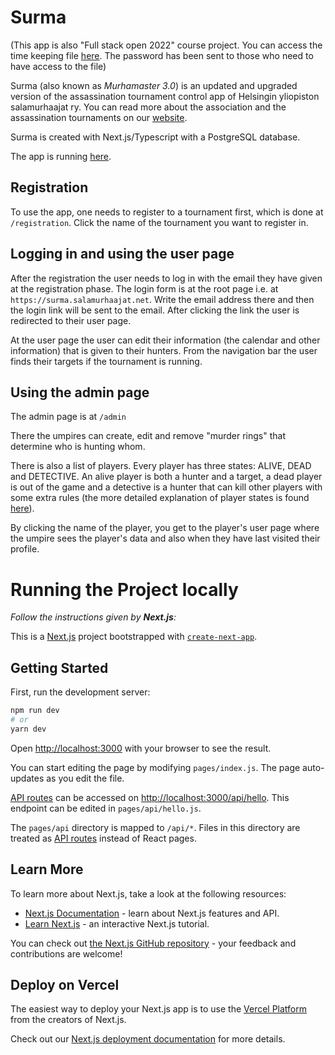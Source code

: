 # Surma

(This app is also "Full stack open 2022" course project. You can access the time keeping file [here](https://helsinkifi-my.sharepoint.com/:x:/g/personal/ojaerika_ad_helsinki_fi/ERPWDOW8yHVAsgzaBzjkk6EBDZSPJ36IimR3GOQUNpq1xA?e=Xouabf). The password has been sent to those who need to have access to the file)

Surma (also known as _Murhamaster 3.0_) is an updated and upgraded version of the assassination tournament control app of Helsingin yliopiston salamurhaajat ry. You can read more about the association and the assassination tournaments on our [website](https://salamurhaajat.net).

Surma is created with Next.js/Typescript with a PostgreSQL database.

The app is running [here](https://surma.salamurhaajat.net).

## Registration

To use the app, one needs to register to a tournament first, which is done at `/registration`. Click the name of the tournament you want to register in.

## Logging in and using the user page

After the registration the user needs to log in with the email they have given at the registration phase. The login form is at the root page i.e. at `https://surma.salamurhaajat.net`. Write the email address there and then the login link will be sent to the email. After clicking the link the user is redirected to their user page.

At the user page the user can edit their information (the calendar and other information) that is given to their hunters. From the navigation bar the user finds their targets if the tournament is running.

## Using the admin page

The admin page is at `/admin`

There the umpires can create, edit and remove "murder rings" that determine who is hunting whom.

There is also a list of players. Every player has three states: ALIVE, DEAD and DETECTIVE. An alive player is both a hunter and a target, a dead player is out of the game and a detective is a hunter that can kill other players with some extra rules (the more detailed explanation of player states is found [here](https://salamurhaajat.net/mika-salamurhapeli/turnaussaannot)).

By clicking the name of the player, you get to the player's user page where the umpire sees the player's data and also when they have last visited their profile.

# Running the Project locally

_Follow the instructions given by **Next.js**:_

This is a [Next.js](https://nextjs.org/) project bootstrapped with [`create-next-app`](https://github.com/vercel/next.js/tree/canary/packages/create-next-app).

## Getting Started

First, run the development server:

```bash
npm run dev
# or
yarn dev
```

Open [http://localhost:3000](http://localhost:3000) with your browser to see the result.

You can start editing the page by modifying `pages/index.js`. The page auto-updates as you edit the file.

[API routes](https://nextjs.org/docs/api-routes/introduction) can be accessed on [http://localhost:3000/api/hello](http://localhost:3000/api/hello). This endpoint can be edited in `pages/api/hello.js`.

The `pages/api` directory is mapped to `/api/*`. Files in this directory are treated as [API routes](https://nextjs.org/docs/api-routes/introduction) instead of React pages.

## Learn More

To learn more about Next.js, take a look at the following resources:

- [Next.js Documentation](https://nextjs.org/docs) - learn about Next.js features and API.
- [Learn Next.js](https://nextjs.org/learn) - an interactive Next.js tutorial.

You can check out [the Next.js GitHub repository](https://github.com/vercel/next.js/) - your feedback and contributions are welcome!

## Deploy on Vercel

The easiest way to deploy your Next.js app is to use the [Vercel Platform](https://vercel.com/new?utm_medium=default-template&filter=next.js&utm_source=create-next-app&utm_campaign=create-next-app-readme) from the creators of Next.js.

Check out our [Next.js deployment documentation](https://nextjs.org/docs/deployment) for more details.

